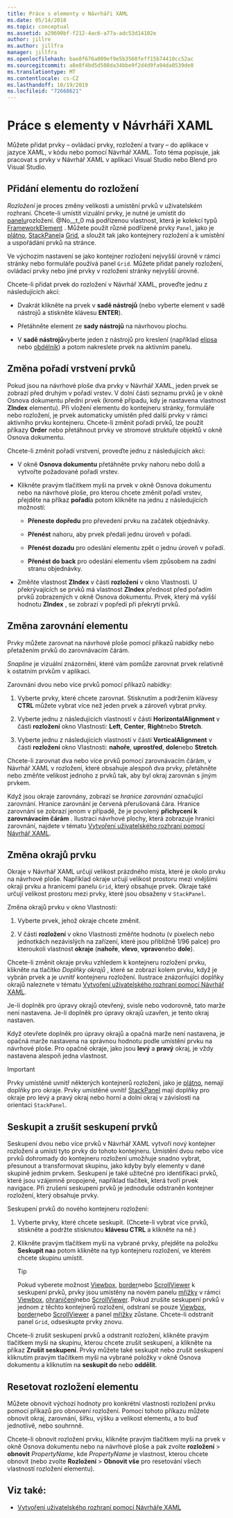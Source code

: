 ```yaml
---
title: Práce s elementy v Návrháři XAML
ms.date: 05/14/2018
ms.topic: conceptual
ms.assetid: a29690bf-f212-4ac6-a77a-adc53d14102e
author: jillre
ms.author: jillfra
manager: jillfra
ms.openlocfilehash: bae8f676a009ef9e5b3560feff15b74410cc52ac
ms.sourcegitcommit: a8e8f4bd5d508da34bbe9f2d4d9fa94da0539de0
ms.translationtype: MT
ms.contentlocale: cs-CZ
ms.lasthandoff: 10/19/2019
ms.locfileid: "72668621"
---
```

# <a name="work-with-elements-in-xaml-designer"></a>Práce s elementy v Návrháři XAML

Můžete přidat prvky – ovládací prvky, rozložení a tvary – do aplikace v jazyce XAML, v kódu nebo pomocí Návrhář XAML. Toto téma popisuje, jak pracovat s prvky v Návrhář XAML v aplikaci Visual Studio nebo Blend pro Visual Studio.

## <a name="add-an-element-to-a-layout"></a>Přidání elementu do rozložení

*Rozložení* je proces změny velikosti a umístění prvků v uživatelském rozhraní. Chcete-li umístit vizuální prvky, je nutné je umístit do [panelu](xref:Windows.UI.Xaml.Controls.Panel)rozložení. @No__t_0 má podřízenou vlastnost, která je kolekcí typů [FrameworkElement](xref:Windows.UI.Xaml.FrameworkElement) . Můžete použít různé podřízené prvky `Panel`, jako je [plátno](xref:Windows.UI.Xaml.Controls.Canvas), [StackPanel](xref:Windows.UI.Xaml.Controls.StackPanel)a [Grid](xref:Windows.UI.Xaml.Controls.Grid), a sloužit tak jako kontejnery rozložení a k umístění a uspořádání prvků na stránce.

Ve výchozím nastavení se jako kontejner rozložení nejvyšší úrovně v rámci stránky nebo formuláře používá panel `Grid`. Můžete přidat panely rozložení, ovládací prvky nebo jiné prvky v rozložení stránky nejvyšší úrovně.

Chcete-li přidat prvek do rozložení v Návrhář XAML, proveďte jednu z následujících akcí:

- Dvakrát klikněte na prvek v **sadě nástrojů** (nebo vyberte element v sadě nástrojů a stiskněte klávesu **ENTER**).

- Přetáhněte element ze **sady nástrojů** na návrhovou plochu.

- V **sadě nástrojů**vyberte jeden z nástrojů pro kreslení (například [elipsa](xref:Windows.UI.Xaml.Shapes.Ellipse) nebo [obdélník](xref:Windows.UI.Xaml.Shapes.Rectangle)) a potom nakreslete prvek na aktivním panelu.

## <a name="change-the-layering-order-of-elements"></a>Změna pořadí vrstvení prvků

Pokud jsou na návrhové ploše dva prvky v Návrhář XAML, jeden prvek se zobrazí před druhým v pořadí vrstev. V dolní části seznamu prvků je v okně Osnova dokumentu přední prvek (kromě případu, kdy je nastavena vlastnost **ZIndex** elementu). Při vložení elementu do kontejneru stránky, formuláře nebo rozložení, je prvek automaticky umístěn před další prvky v rámci aktivního prvku kontejneru. Chcete-li změnit pořadí prvků, lze použít příkazy **Order** nebo přetáhnout prvky ve stromové struktuře objektů v okně Osnova dokumentu.

Chcete-li změnit pořadí vrstvení, proveďte jednu z následujících akcí:

- V okně **Osnova dokumentu** přetáhněte prvky nahoru nebo dolů a vytvořte požadované pořadí vrstev.

- Klikněte pravým tlačítkem myši na prvek v okně Osnova dokumentu nebo na návrhové ploše, pro kterou chcete změnit pořadí vrstev, přejděte na příkaz **pořadí**a potom klikněte na jednu z následujících možností:

  - **Přeneste dopředu** pro převedení prvku na začátek objednávky.

  - **Přenést** nahoru, aby prvek předali jednu úroveň v pořadí.

  - **Přenést dozadu** pro odeslání elementu zpět o jednu úroveň v pořadí.

  - **Přenést do back** pro odeslání elementu všem způsobem na zadní stranu objednávky.

- Změňte vlastnost **ZIndex** v části **rozložení** v okno Vlastnosti. U překrývajících se prvků má vlastnost **ZIndex** přednost před pořadím prvků zobrazených v okně Osnova dokumentu. Prvek, který má vyšší hodnotu **ZIndex** , se zobrazí v popředí při překrytí prvků.

## <a name="change-the-alignment-of-an-element"></a>Změna zarovnání elementu

Prvky můžete zarovnat na návrhové ploše pomocí příkazů nabídky nebo přetažením prvků do zarovnávacím čárám.

*Snapline* je vizuální znázornění, které vám pomůže zarovnat prvek relativně k ostatním prvkům v aplikaci.

Zarovnání dvou nebo více prvků pomocí příkazů nabídky:

1. Vyberte prvky, které chcete zarovnat. Stisknutím a podržením klávesy **CTRL** můžete vybrat více než jeden prvek a zároveň vybrat prvky.

2. Vyberte jednu z následujících vlastností v části **HorizontalAlignment** v části **rozložení** okno Vlastnosti: **Left**, **Center**, **Right**nebo **Stretch**.

3. Vyberte jednu z následujících vlastností v části **VerticalAlignment** v části **rozložení** okno Vlastnosti: **nahoře**, **uprostřed**, **dole**nebo **Stretch**.

Chcete-li zarovnat dva nebo více prvků pomocí zarovnávacím čárám, v Návrhář XAML v rozložení, které obsahuje alespoň dva prvky, přetáhněte nebo změňte velikost jednoho z prvků tak, aby byl okraj zarovnán s jiným prvkem.

Když jsou okraje zarovnány, zobrazí se *hranice zarovnání* označující zarovnání. Hranice zarovnání je červená přerušovaná čára. Hranice zarovnání se zobrazí jenom v případě, že je povolený **přichycení k zarovnávacím čárám** . Ilustraci návrhové plochy, která zobrazuje hranici zarovnání, najdete v tématu [Vytvoření uživatelského rozhraní pomocí Návrhář XAML](../xaml-tools/creating-a-ui-by-using-xaml-designer-in-visual-studio.md).

## <a name="change-an-elements-margins"></a>Změna okrajů prvku

Okraje v Návrhář XAML určují velikost prázdného místa, které je okolo prvku na návrhové ploše. Například okraje určují velikost prostoru mezi vnějšími okraji prvku a hranicemi panelu `Grid`, který obsahuje prvek. Okraje také určují velikost prostoru mezi prvky, které jsou obsaženy v `StackPanel`.

Změna okrajů prvku v okno Vlastnosti:

1. Vyberte prvek, jehož okraje chcete změnit.

2. V části **rozložení** v okno Vlastnosti změňte hodnotu (v pixelech nebo jednotkách nezávislých na zařízení, které jsou přibližně 1/96 palce) pro kteroukoli vlastnost **okraje** (**nahoře**, **vlevo**, **vpravo**nebo **dole**).

Chcete-li změnit okraje prvku vzhledem k kontejneru rozložení prvku, klikněte na tlačítko *Doplňky okrajů* , které se zobrazí kolem prvku, když je vybrán prvek a je uvnitř kontejneru rozložení. Ilustrace znázorňující doplňky okrajů naleznete v tématu [Vytvoření uživatelského rozhraní pomocí Návrhář XAML](../xaml-tools/creating-a-ui-by-using-xaml-designer-in-visual-studio.md).

Je-li doplněk pro úpravy okrajů otevřený, svisle nebo vodorovně, tato marže není nastavena. Je-li doplněk pro úpravy okrajů uzavřen, je tento okraj nastaven.

Když otevřete doplněk pro úpravy okrajů a opačná marže není nastavena, je opačná marže nastavena na správnou hodnotu podle umístění prvku na návrhové ploše. Pro opačné okraje, jako jsou **levý** a **pravý** okraj, je vždy nastavena alespoň jedna vlastnost.

> [!IMPORTANT]
> Prvky umístěné uvnitř některých kontejnerů rozložení, jako je [plátno](xref:Windows.UI.Xaml.Controls.Canvas), nemají doplňky pro okraje. Prvky umístěné uvnitř [StackPanel](xref:Windows.UI.Xaml.Controls.StackPanel) mají doplňky pro okraje pro levý a pravý okraj nebo horní a dolní okraj v závislosti na orientaci `StackPanel`.

## <a name="group-and-ungroup-elements"></a>Seskupit a zrušit seskupení prvků

Seskupení dvou nebo více prvků v Návrhář XAML vytvoří nový kontejner rozložení a umístí tyto prvky do tohoto kontejneru. Umístění dvou nebo více prvků dohromady do kontejneru rozložení umožňuje snadno vybrat, přesunout a transformovat skupinu, jako kdyby byly elementy v dané skupině jedním prvkem. Seskupení je také užitečné pro identifikaci prvků, které jsou vzájemně propojené, například tlačítek, která tvoří prvek navigace. Při zrušení seskupení prvků je jednoduše odstraněn kontejner rozložení, který obsahuje prvky.

Seskupení prvků do nového kontejneru rozložení:

1. Vyberte prvky, které chcete seskupit. (Chcete-li vybrat více prvků, stiskněte a podržte stisknutou **klávesu CTRL** a klikněte na ně.)

2. Klikněte pravým tlačítkem myši na vybrané prvky, přejděte na položku **Seskupit na**a potom klikněte na typ kontejneru rozložení, ve kterém chcete skupinu umístit.

    > [!TIP]
    > Pokud vyberete možnost [Viewbox](xref:Windows.UI.Xaml.Controls.Viewbox), [border](xref:Windows.UI.Xaml.Controls.Border)nebo [ScrollViewer](xref:Windows.UI.Xaml.Controls.ScrollViewer) k seskupení prvků, prvky jsou umístěny na novém panelu [mřížky](xref:Windows.UI.Xaml.Controls.Grid) v rámci [Viewbox](xref:Windows.UI.Xaml.Controls.Viewbox), [ohraničení](xref:Windows.UI.Xaml.Controls.Border)nebo [ScrollViewer](xref:Windows.UI.Xaml.Controls.ScrollViewer). Pokud zrušíte seskupení prvků v jednom z těchto kontejnerů rozložení, odstraní se pouze [Viewbox](xref:Windows.UI.Xaml.Controls.Viewbox), [border](xref:Windows.UI.Xaml.Controls.Border)nebo [ScrollViewer](xref:Windows.UI.Xaml.Controls.ScrollViewer) a panel [mřížky](xref:Windows.UI.Xaml.Controls.Grid) zůstane. Chcete-li odstranit panel `Grid`, odseskupte prvky znovu.

Chcete-li zrušit seskupení prvků a odstranit rozložení, klikněte pravým tlačítkem myši na skupinu, kterou chcete zrušit seskupení, a klikněte na příkaz **Zrušit seskupení**. Prvky můžete také seskupit nebo zrušit seskupení kliknutím pravým tlačítkem myši na vybrané položky v okně Osnova dokumentu a kliknutím na **seskupit do** nebo **oddělit**.

## <a name="reset-the-element-layout"></a>Resetovat rozložení elementu

Můžete obnovit výchozí hodnoty pro konkrétní vlastnosti rozložení prvku pomocí příkazů pro obnovení rozložení. Pomocí tohoto příkazu můžete obnovit okraj, zarovnání, šířku, výšku a velikost elementu, a to buď jednotlivě, nebo souhrnně.

Chcete-li obnovit rozložení prvku, klikněte pravým tlačítkem myši na prvek v okně Osnova dokumentu nebo na návrhové ploše a pak zvolte **rozložení** > **obnovit** *PropertyName*, kde *PropertyName* je vlastnost, kterou chcete obnovit (nebo zvolte **Rozložení** > **Obnovit vše** pro resetování všech vlastností rozložení elementu).

## <a name="see-also"></a>Viz také:

- [Vytvoření uživatelského rozhraní pomocí Návrháře XAML](../xaml-tools/creating-a-ui-by-using-xaml-designer-in-visual-studio.md)
